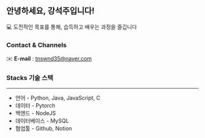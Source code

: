 ## 안녕하세요, 강석주입니다!

<aside>
💻 도전적인 목표를 통해, 습득하고 배우는 과정을 즐깁니다

</aside>

### Contact & Channels

✉️ **E-mail** : tnswnd35@naver.com

### Stacks 기술 스택

---

- 언어 - Python, Java, JavaScript, C
- 데이터 - Pytorch
- 백엔드 - NodeJS
- 데이터베이스 - MySQL
- 협업툴 - Github, Notion
